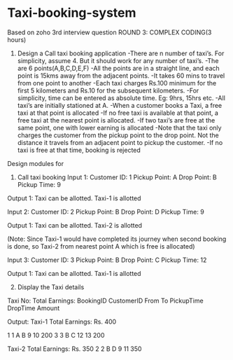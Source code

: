 # Taxi-booking-system
Based on zoho 3rd interview question 
ROUND 3: COMPLEX CODING(3 hours)

1) Design a Call taxi booking application
-There are n number of taxi’s. For simplicity, assume 4. But it should work for any number of taxi’s.
-The are 6 points(A,B,C,D,E,F)
-All the points are in a straight line, and each point is 15kms away from the adjacent points.
-It takes 60 mins to travel from one point to another
-Each taxi charges Rs.100 minimum for the first 5 kilometers and Rs.10 for the subsequent kilometers.
-For simplicity, time can be entered as absolute time. Eg: 9hrs, 15hrs etc.
-All taxi’s are initially stationed at A.
-When a customer books a Taxi, a free taxi at that point is allocated
-If no free taxi is available at that point, a free taxi at the nearest point is allocated.
-If two taxi’s are free at the same point, one with lower earning is allocated
-Note that the taxi only charges the customer from the pickup point to the drop point. Not the distance it travels from an adjacent point to pickup the customer.
-If no taxi is free at that time, booking is rejected

Design modules for

1)    Call taxi booking 
Input 1:
Customer ID: 1
Pickup Point: A
Drop Point: B
Pickup Time: 9

Output 1:
Taxi can be allotted.
Taxi-1 is allotted

Input 2:
Customer ID: 2
Pickup Point: B
Drop Point: D
Pickup Time: 9

Output 1:
Taxi can be allotted.
Taxi-2 is allotted 

(Note: Since Taxi-1 would have completed its journey when second booking is done, so Taxi-2 from nearest point A which is free is allocated)


Input 3:
Customer ID: 3
Pickup Point: B
Drop Point: C
Pickup Time: 12

Output 1:
Taxi can be allotted.
Taxi-1 is allotted 

2) Display the Taxi details


Taxi No:    Total Earnings:
BookingID    CustomerID    From    To    PickupTime    DropTime    Amount
   
Output:
Taxi-1    Total Earnings: Rs. 400

1    1    A    B     9    10    200
3    3    B    C    12    13    200

Taxi-2 Total Earnings: Rs. 350
2    2    B    D    9    11    350 
